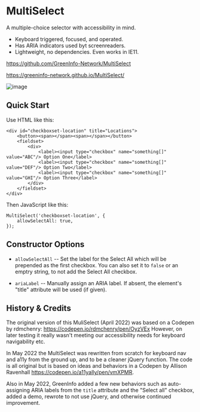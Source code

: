# MultiSelect

A multiple-choice selector with accessibility in mind.

* Keyboard triggered, focused, and operated.
* Has ARIA indicators used byt screenreaders.
* Lightweight, no dependencies. Even works in IE11.


https://github.com/GreenInfo-Network/MultiSelect

https://greeninfo-network.github.io/MultiSelect/

![image](https://user-images.githubusercontent.com/3117633/168853931-59f36027-02a9-4e9c-bad2-375367082daa.png)



## Quick Start

Use HTML like this:

```
<div id="checkboxset-location" title="Locations">
    <button><span></span><span></span></button>
    <fieldset>
        <div>
            <label><input type="checkbox" name="something[]" value="ABC"/> Option One</label>
            <label><input type="checkbox" name="something[]" value="DEF"/> Option Two</label>
            <label><input type="checkbox" name="something[]" value="GHI"/> Option Three</label>
        </div>
    </fieldset>
</div>
```

Then JavaScript like this:
```
MultiSelect('checkboxset-location', {
    allowSelectAll: true,
});
```


## Constructor Options

* `allowSelectAll` -- Set the label for the Select All which will be prepended as the first checkbox. You can also set it to `false` or an emptry string, to not add the Select All checkbox.

* `ariaLabel` -- Manually assign an ARIA label. If absent, the element's "title" attribute will be used (if given).



## History & Credits

The original version of this MuliSelect (April 2022) was based on a Codepen by rdmchenry: https://codepen.io/rdmchenry/pen/OyzVEx However, on later testing it really wasn't meeting our accessibility needs for keyboard navigability etc.

In May 2022 the MultiSelect was rewritten from scratch for keyboard nav and a11y from the ground up, and to be a cleaner jQuery function. The code is all original but is based on ideas and behaviors in a Codepen by Allison Ravenhall https://codepen.io/a11yally/pen/vmXPMR.

Also in May 2022, GreenInfo added a few new behaviors such as auto-assigning ARIA labels from the `title` attribute and the "Select all" checkbox, added a demo, rewrote to not use jQuery, and otherwise continued improvement.

